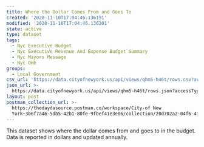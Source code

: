 ```yaml
---
title: Where the Dollar Comes From and Goes To
created: '2020-11-10T17:04:46.136191'
modified: '2020-11-10T17:04:46.136201'
state: active
type: dataset
tags:
  - Nyc Executive Budget
  - Nyc Executive Revenue And Expense Budget Summary
  - Nyc Mayors Message
  - Nyc Omb
groups:
  - Local Government
csv_url: 'https://data.cityofnewyork.us/api/views/qhm5-h46t/rows.csv?accessType=DOWNLOAD'
json_url: >-
  https://data.cityofnewyork.us/api/views/qhm5-h46t/rows.json?accessType=DOWNLOAD
layout: post
postman_collection_url: >-
  https://thedaydasource.postman.co/workspace/City-of New
  York~3b6f7a46-5db5-42b1-80fe-9fbef41e3e06/collection/20d702a2-04f6-4ff7-8c7a-eb5e65a7f890
---
```

This dataset shows where the dollar comes from and goes to in the budget. Data is reported in dollars and updated annually.

